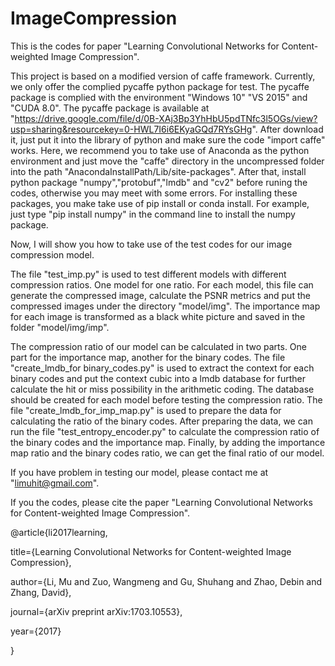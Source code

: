 # ImageCompression
This is the codes for paper "Learning Convolutional Networks for Content-weighted Image Compression".

This project is based on a modified version of caffe framework. Currently, we only offer the complied pycaffe python package for test. The pycaffe package is complied with the environment "Windows 10" "VS 2015" and "CUDA 8.0". The pycaffe package is available at "https://drive.google.com/file/d/0B-XAj3Bp3YhHbU5pdTNfc3l5OGs/view?usp=sharing&resourcekey=0-HWL7I6i6EKyaGQd7RYsGHg". After download it, just put it into the library of python and make sure the code "import caffe" works. Here, we recommend you to take use of Anaconda as the python environment and just move the "caffe" directory in the uncompressed folder into the path "AnacondaInstallPath/Lib/site-packages". After that, install python package "numpy","protobuf","lmdb" and "cv2" before runing the codes, otherwise you may meet with some errors. For installing these packages, you make take use of pip install or conda install. For example, just type "pip install numpy" in the command line to install the numpy package. 

Now, I will show you how to take use of the test codes for our image compression model. 

The file "test_imp.py" is used to test different models with different compression ratios. One model for one ratio. For each model, this file can generate the compressed image, calculate the PSNR metrics and put the compressed images under the directory "model/img". The importance map for each image is transformed as a black white picture and saved in the folder "model/img/imp".

The compression ratio of our model can be calculated in two parts. One part for the importance map, another for the binary codes. The file "create_lmdb_for binary_codes.py" is used to extract the context for each binary codes and put the context cubic into a lmdb database for further calculate the hit or miss possibility in the arithmetic coding. The database should be created for each model before testing the compression ratio.  The file "create_lmdb_for_imp_map.py" is used to prepare the data for calculating the ratio of the binary codes. After preparing the data, we can run the file "test_entropy_encoder.py" to calculate the compression ratio of the binary codes and the importance map. Finally, by adding the importance map ratio and the binary codes ratio, we can get the final ratio of our model.

If you have problem in testing our model, please contact me at "limuhit@gmail.com".

If you the codes, please cite the paper "Learning Convolutional Networks for Content-weighted Image Compression".

@article{li2017learning,

  title={Learning Convolutional Networks for Content-weighted Image Compression},
  
  author={Li, Mu and Zuo, Wangmeng and Gu, Shuhang and Zhao, Debin and Zhang, David},
  
  journal={arXiv preprint arXiv:1703.10553},
  
  year={2017}
  
}
